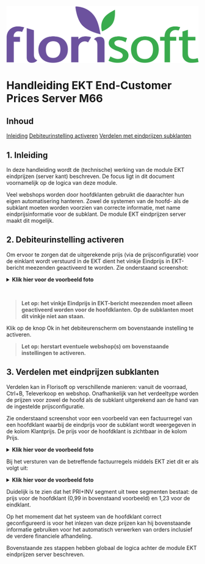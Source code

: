 <img src="../../fslogo.png"/>

# Handleiding EKT End-Customer Prices Server M66

## Inhoud
[Inleiding](#1-inleiding)
[Debiteurinstelling activeren](#2-debiteurinstelling-activeren)
[Verdelen met eindprijzen subklanten](#3-verdelen-met-eindprijzen-subklanten)


## 1. Inleiding
In deze handleiding wordt de (technische) werking van de module EKT eindprijzen (server kant) beschreven. De focus ligt in dit document voornamelijk op de logica van deze module.

Veel webshops worden door hoofdklanten gebruikt die daarachter hun eigen automatisering hanteren. Zowel de systemen van de hoofd- als de subklant moeten worden voorzien van correcte informatie, met name eindprijsinformatie voor de subklant. De module EKT eindprijzen server maakt dit mogelijk.


## 2. Debiteurinstelling activeren
Om ervoor te zorgen dat de uitgerekende prijs (via de prijsconfiguratie) voor de einklant wordt verstuurd in de EKT dient het vinkje Eindprijs in EKT-bericht meezenden geactiveerd te worden. Zie onderstaand screenshot:


<details><summary><b>Klik hier voor de voorbeeld foto</b></summary><img src=".mediaNL/foto1.png"></details>

&nbsp;

>**Let op: het vinkje Eindprijs in EKT-bericht meezenden moet alleen geactiveerd worden voor de hoofdklanten. Op de subklanten moet dit vinkje niet aan staan.**

Klik op de knop Ok in het debiteurenscherm om bovenstaande instelling te activeren.

>**Let op: herstart eventuele webshop(s) om bovenstaande instellingen te activeren.**

## 3. Verdelen met eindprijzen subklanten

Verdelen kan in Florisoft op verschillende manieren: vanuit de voorraad, Ctrl+B, Televerkoop en webshop. Onafhankelijk van het verdeeltype worden de prijzen voor zowel de hoofd als de subklant uitgerekend aan de hand van de ingestelde prijsconfiguratie.

Zie onderstaand screenshot voor een voorbeeld van een factuurregel van een hoofdklant waarbij de eindprijs voor de subklant wordt weergegeven in de kolom Klantprijs. De prijs voor de hoofdklant is zichtbaar in de kolom Prijs.

<details><summary><b>Klik hier voor de voorbeeld foto</b></summary><img src=".mediaNL/foto2.png"></details>

Bij het versturen van de betreffende factuurregels middels EKT ziet dit er als volgt uit:

<details><summary><b>Klik hier voor de voorbeeld foto</b></summary><img src=".mediaNL/foto3.png"></details>

Duidelijk is te zien dat het PRI+INV segment uit twee segmenten bestaat: de prijs voor de hoofdklant (0,99 in bovenstaand voorbeeld) en 1,23 voor de eindklant.

Op het momement dat het systeem van de hoofdklant correct geconfigureerd is voor het inlezen van deze prijzen kan hij bovenstaande informatie gebruiken voor het automatisch verwerken van orders inclusief de verdere financiele afhandeling.

Bovenstaande zes stappen hebben globaal de logica achter de module EKT eindprijzen server beschreven.

